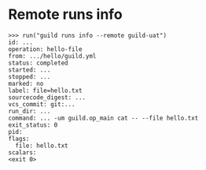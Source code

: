 # Remote runs info

    >>> run("guild runs info --remote guild-uat")
    id: ...
    operation: hello-file
    from: .../hello/guild.yml
    status: completed
    started: ...
    stopped: ...
    marked: no
    label: file=hello.txt
    sourcecode_digest: ...
    vcs_commit: git:...
    run_dir: ...
    command: ... -um guild.op_main cat -- --file hello.txt
    exit_status: 0
    pid:
    flags:
      file: hello.txt
    scalars:
    <exit 0>
